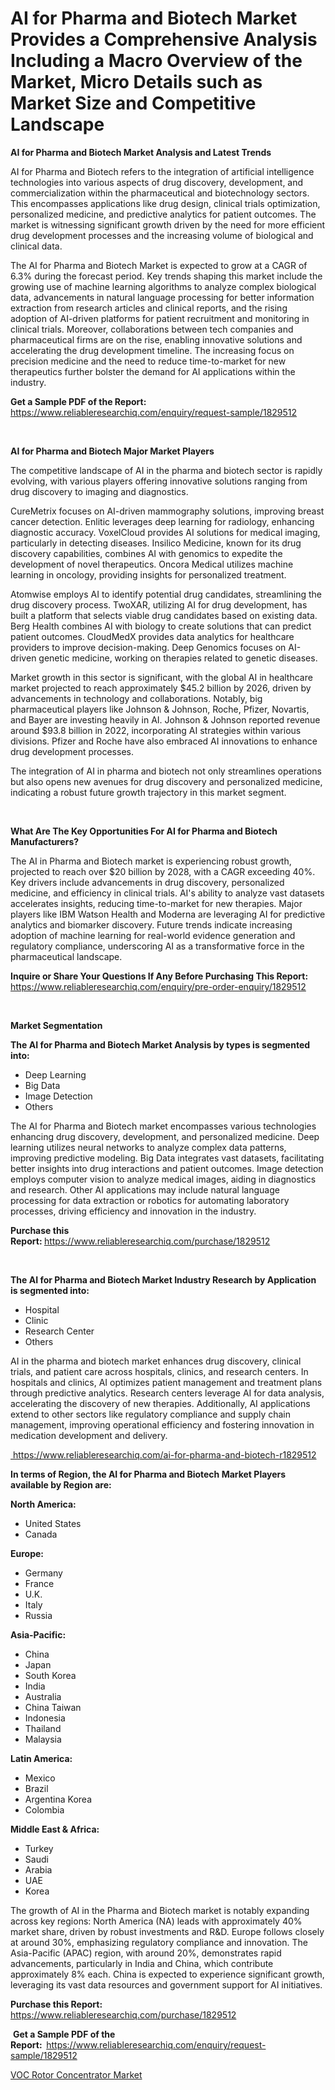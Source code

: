 <p><h1>AI for Pharma and Biotech Market Provides a Comprehensive Analysis Including a Macro Overview of the Market, Micro Details such as Market Size and Competitive Landscape</h1></p><p><strong>AI for Pharma and Biotech Market Analysis and Latest Trends</strong></p>
<p><p>AI for Pharma and Biotech refers to the integration of artificial intelligence technologies into various aspects of drug discovery, development, and commercialization within the pharmaceutical and biotechnology sectors. This encompasses applications like drug design, clinical trials optimization, personalized medicine, and predictive analytics for patient outcomes. The market is witnessing significant growth driven by the need for more efficient drug development processes and the increasing volume of biological and clinical data.</p><p>The AI for Pharma and Biotech Market is expected to grow at a CAGR of 6.3% during the forecast period. Key trends shaping this market include the growing use of machine learning algorithms to analyze complex biological data, advancements in natural language processing for better information extraction from research articles and clinical reports, and the rising adoption of AI-driven platforms for patient recruitment and monitoring in clinical trials. Moreover, collaborations between tech companies and pharmaceutical firms are on the rise, enabling innovative solutions and accelerating the drug development timeline. The increasing focus on precision medicine and the need to reduce time-to-market for new therapeutics further bolster the demand for AI applications within the industry.</p></p>
<p><strong>Get a Sample PDF of the Report:&nbsp;</strong> <a href="https://www.reliableresearchiq.com/enquiry/request-sample/1829512?utm_campaign=3514&utm_medium=2&utm_source=Github&utm_content=ia&utm_term=26032025&utm_id=ai-for-pharma-and-biotech">https://www.reliableresearchiq.com/enquiry/request-sample/1829512</a></p>
<p>&nbsp;</p>
<p><strong>AI for Pharma and Biotech Major Market Players</strong></p>
<p><p>The competitive landscape of AI in the pharma and biotech sector is rapidly evolving, with various players offering innovative solutions ranging from drug discovery to imaging and diagnostics.</p><p>CureMetrix focuses on AI-driven mammography solutions, improving breast cancer detection. Enlitic leverages deep learning for radiology, enhancing diagnostic accuracy. VoxelCloud provides AI solutions for medical imaging, particularly in detecting diseases. Insilico Medicine, known for its drug discovery capabilities, combines AI with genomics to expedite the development of novel therapeutics. Oncora Medical utilizes machine learning in oncology, providing insights for personalized treatment.</p><p>Atomwise employs AI to identify potential drug candidates, streamlining the drug discovery process. TwoXAR, utilizing AI for drug development, has built a platform that selects viable drug candidates based on existing data. Berg Health combines AI with biology to create solutions that can predict patient outcomes. CloudMedX provides data analytics for healthcare providers to improve decision-making. Deep Genomics focuses on AI-driven genetic medicine, working on therapies related to genetic diseases.</p><p>Market growth in this sector is significant, with the global AI in healthcare market projected to reach approximately $45.2 billion by 2026, driven by advancements in technology and collaborations. Notably, big pharmaceutical players like Johnson & Johnson, Roche, Pfizer, Novartis, and Bayer are investing heavily in AI. Johnson & Johnson reported revenue around $93.8 billion in 2022, incorporating AI strategies within various divisions. Pfizer and Roche have also embraced AI innovations to enhance drug development processes.</p><p>The integration of AI in pharma and biotech not only streamlines operations but also opens new avenues for drug discovery and personalized medicine, indicating a robust future growth trajectory in this market segment.</p></p>
<p>&nbsp;</p>
<p><strong>What Are The Key Opportunities For AI for Pharma and Biotech Manufacturers?</strong></p>
<p><p>The AI in Pharma and Biotech market is experiencing robust growth, projected to reach over $20 billion by 2028, with a CAGR exceeding 40%. Key drivers include advancements in drug discovery, personalized medicine, and efficiency in clinical trials. AI's ability to analyze vast datasets accelerates insights, reducing time-to-market for new therapies. Major players like IBM Watson Health and Moderna are leveraging AI for predictive analytics and biomarker discovery. Future trends indicate increasing adoption of machine learning for real-world evidence generation and regulatory compliance, underscoring AI as a transformative force in the pharmaceutical landscape.</p></p>
<p><strong>Inquire or Share Your Questions If Any Before Purchasing This Report:</strong> <a href="https://www.reliableresearchiq.com/enquiry/pre-order-enquiry/1829512?utm_campaign=3514&utm_medium=2&utm_source=Github&utm_content=ia&utm_term=26032025&utm_id=ai-for-pharma-and-biotech">https://www.reliableresearchiq.com/enquiry/pre-order-enquiry/1829512</a></p>
<p>&nbsp;</p>
<p><strong>Market Segmentation</strong></p>
<p><strong>The AI for Pharma and Biotech Market Analysis by types is segmented into:</strong></p>
<p><ul><li>Deep Learning</li><li>Big Data</li><li>Image Detection</li><li>Others</li></ul></p>
<p><p>The AI for Pharma and Biotech market encompasses various technologies enhancing drug discovery, development, and personalized medicine. Deep learning utilizes neural networks to analyze complex data patterns, improving predictive modeling. Big Data integrates vast datasets, facilitating better insights into drug interactions and patient outcomes. Image detection employs computer vision to analyze medical images, aiding in diagnostics and research. Other AI applications may include natural language processing for data extraction or robotics for automating laboratory processes, driving efficiency and innovation in the industry.</p></p>
<p><strong>Purchase this Report:&nbsp;</strong><a href="https://www.reliableresearchiq.com/purchase/1829512?utm_campaign=3514&utm_medium=2&utm_source=Github&utm_content=ia&utm_term=26032025&utm_id=ai-for-pharma-and-biotech">https://www.reliableresearchiq.com/purchase/1829512</a></p>
<p>&nbsp;</p>
<p><strong>The AI for Pharma and Biotech Market Industry Research by Application is segmented into:</strong></p>
<p><ul><li>Hospital</li><li>Clinic</li><li>Research Center</li><li>Others</li></ul></p>
<p><p>AI in the pharma and biotech market enhances drug discovery, clinical trials, and patient care across hospitals, clinics, and research centers. In hospitals and clinics, AI optimizes patient management and treatment plans through predictive analytics. Research centers leverage AI for data analysis, accelerating the discovery of new therapies. Additionally, AI applications extend to other sectors like regulatory compliance and supply chain management, improving operational efficiency and fostering innovation in medication development and delivery.</p></p>
<p><a href="https://www.reliableresearchiq.com/ai-for-pharma-and-biotech-r1829512?utm_campaign=3514&utm_medium=2&utm_source=Github&utm_content=ia&utm_term=26032025&utm_id=ai-for-pharma-and-biotech">&nbsp;https://www.reliableresearchiq.com/ai-for-pharma-and-biotech-r1829512</a></p>
<p><strong>In terms of Region, the AI for Pharma and Biotech Market Players available by Region are:</strong></p>
<p>
    <p> <strong> North America: </strong>
        <ul>
            <li>United States</li>
            <li>Canada</li>
        </ul>
        </p> 
    <p> <strong> Europe: </strong>
        <ul>
            <li>Germany</li>
            <li>France</li>
            <li>U.K.</li>
            <li>Italy</li>
            <li>Russia</li>
        </ul>
        </p> 
    <p> <strong> Asia-Pacific: </strong>
        <ul>
            <li>China</li>
            <li>Japan</li>
            <li>South Korea</li>
            <li>India</li>
            <li>Australia</li>
            <li>China Taiwan</li>
            <li>Indonesia</li>
            <li>Thailand</li>
            <li>Malaysia</li>
        </ul>
        </p> 
    <p> <strong> Latin America: </strong>
        <ul>
            <li>Mexico</li>
            <li>Brazil</li>
            <li>Argentina Korea</li>
            <li>Colombia</li>
        </ul>
        </p> 
    <p> <strong> Middle East & Africa: </strong>
        <ul>
            <li>Turkey</li>
            <li>Saudi</li>
            <li>Arabia</li>
            <li>UAE</li>
            <li>Korea</li>
        </ul>
    </p>
    </p>
<p><p>The growth of AI in the Pharma and Biotech market is notably expanding across key regions: North America (NA) leads with approximately 40% market share, driven by robust investments and R&D. Europe follows closely at around 30%, emphasizing regulatory compliance and innovation. The Asia-Pacific (APAC) region, with around 20%, demonstrates rapid advancements, particularly in India and China, which contribute approximately 8% each. China is expected to experience significant growth, leveraging its vast data resources and government support for AI initiatives.</p></p>
<p><strong>Purchase this Report: </strong><a href="https://www.reliableresearchiq.com/purchase/1829512?utm_campaign=3514&utm_medium=2&utm_source=Github&utm_content=ia&utm_term=26032025&utm_id=ai-for-pharma-and-biotech">https://www.reliableresearchiq.com/purchase/1829512</a></p>
<p>&nbsp;<strong>Get a Sample PDF of the Report:&nbsp;&nbsp;</strong><a href="https://www.reliableresearchiq.com/enquiry/request-sample/1829512?utm_campaign=3514&utm_medium=2&utm_source=Github&utm_content=ia&utm_term=26032025&utm_id=ai-for-pharma-and-biotech">https://www.reliableresearchiq.com/enquiry/request-sample/1829512</a></p>
<p><strong></strong></p>
<p><p><a href="https://github.com/kmettjanksj7/Market-Research-Report-List-1/blob/main/voc-rotor-concentrator-market.md?utm_campaign=3514&utm_medium=2&utm_source=Github&utm_content=ia&utm_term=26032025&utm_id=ai-for-pharma-and-biotech">VOC Rotor Concentrator Market</a></p></p>